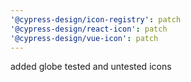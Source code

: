 ```yaml
---
'@cypress-design/icon-registry': patch
'@cypress-design/react-icon': patch
'@cypress-design/vue-icon': patch
---
```


added globe tested and untested icons

